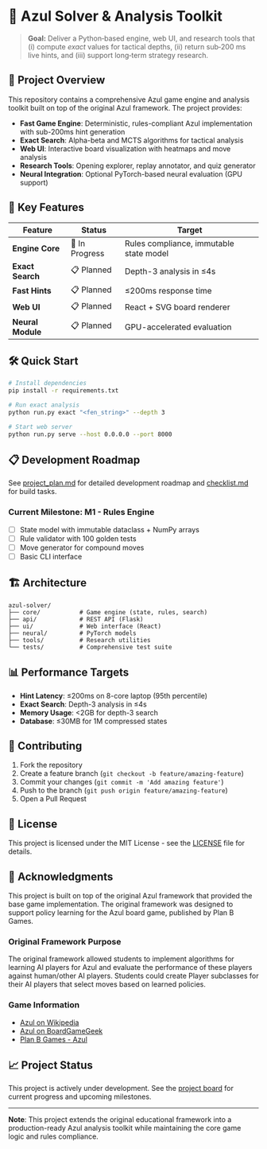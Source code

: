 # 🌌 Azul Solver & Analysis Toolkit

> **Goal:** Deliver a Python‑based engine, web UI, and research tools that (i) compute *exact* values for tactical depths, (ii) return sub‑200 ms live hints, and (iii) support long‑term strategy research.

## 🎯 Project Overview

This repository contains a comprehensive Azul game engine and analysis toolkit built on top of the original Azul framework. The project provides:

- **Fast Game Engine**: Deterministic, rules-compliant Azul implementation with sub-200ms hint generation
- **Exact Search**: Alpha-beta and MCTS algorithms for tactical analysis
- **Web UI**: Interactive board visualization with heatmaps and move analysis
- **Research Tools**: Opening explorer, replay annotator, and quiz generator
- **Neural Integration**: Optional PyTorch-based neural evaluation (GPU support)

## 🚀 Key Features

| Feature | Status | Target |
|---------|--------|--------|
| **Engine Core** | 🚧 In Progress | Rules compliance, immutable state model |
| **Exact Search** | 📋 Planned | Depth-3 analysis in ≤4s |
| **Fast Hints** | 📋 Planned | ≤200ms response time |
| **Web UI** | 📋 Planned | React + SVG board renderer |
| **Neural Module** | 📋 Planned | GPU-accelerated evaluation |

## 🛠️ Quick Start

```bash
# Install dependencies
pip install -r requirements.txt

# Run exact analysis
python run.py exact "<fen_string>" --depth 3

# Start web server
python run.py serve --host 0.0.0.0 --port 8000
```

## 📋 Development Roadmap

See [project_plan.md](project_plan.md) for detailed development roadmap and [checklist.md](checklist.md) for build tasks.

### Current Milestone: M1 - Rules Engine
- [ ] State model with immutable dataclass + NumPy arrays
- [ ] Rule validator with 100 golden tests
- [ ] Move generator for compound moves
- [ ] Basic CLI interface

## 🏗️ Architecture

```
azul-solver/
├── core/           # Game engine (state, rules, search)
├── api/            # REST API (Flask)
├── ui/             # Web interface (React)
├── neural/         # PyTorch models
├── tools/          # Research utilities
└── tests/          # Comprehensive test suite
```

## 📊 Performance Targets

- **Hint Latency**: ≤200ms on 8-core laptop (95th percentile)
- **Exact Search**: Depth-3 analysis in ≤4s
- **Memory Usage**: <2GB for depth-3 search
- **Database**: ≤30MB for 1M compressed states

## 🤝 Contributing

1. Fork the repository
2. Create a feature branch (`git checkout -b feature/amazing-feature`)
3. Commit your changes (`git commit -m 'Add amazing feature'`)
4. Push to the branch (`git push origin feature/amazing-feature`)
5. Open a Pull Request

## 📄 License

This project is licensed under the MIT License - see the [LICENSE](LICENSE) file for details.

## 🙏 Acknowledgments

This project is built on top of the original Azul framework that provided the base game implementation. The original framework was designed to support policy learning for the Azul board game, published by Plan B Games.

### Original Framework Purpose
The original framework allowed students to implement algorithms for learning AI players for Azul and evaluate the performance of these players against human/other AI players. Students could create Player subclasses for their AI players that select moves based on learned policies.

### Game Information
- [Azul on Wikipedia](https://en.wikipedia.org/wiki/Azul_(board_game))
- [Azul on BoardGameGeek](https://boardgamegeek.com/boardgame/230802/azul)
- [Plan B Games - Azul](https://www.planbgames.com/en/news/azul-c16.html)

## 📈 Project Status

This project is actively under development. See the [project board](https://github.com/your-username/azul-solver/projects) for current progress and upcoming milestones.

---

**Note**: This project extends the original educational framework into a production-ready Azul analysis toolkit while maintaining the core game logic and rules compliance.
